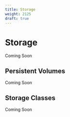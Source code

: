 ```yaml
---
title: Storage
weight: 2125
draft: true
---
```


# Storage

Coming Soon

## Persistent Volumes

Coming Soon

## Storage Classes

Coming Soon
